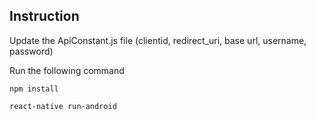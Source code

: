 ## Instruction

Update the ApiConstant.js file (clientid, redirect_uri, base url, username, password)

Run the following command
```
npm install

react-native run-android
```

